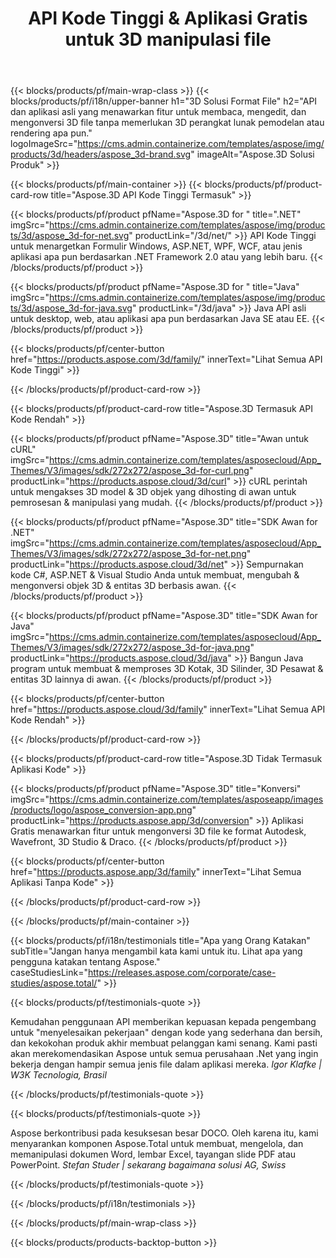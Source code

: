﻿---
title: API Kode Tinggi & Aplikasi Gratis untuk 3D manipulasi file 
weight: 1460
url: /id/
description: Buat edit & konversi 3D file. Tidak diperlukan perangkat lunak pemodelan 3D. Bekerja dengan geometri, hierarki adegan, bagikan atau pisahkan mesh, Menganimasikan Objek, Tambahkan Kamera Target.
google_site_verification: pJzfspWbY9hmASAU3ozD0x1YVIt8rcjsmkvNtlT8jsM
---
{{< blocks/products/pf/main-wrap-class >}}
{{< blocks/products/pf/i18n/upper-banner h1="3D Solusi Format File" h2="API dan aplikasi asli yang menawarkan fitur untuk membaca, mengedit, dan mengonversi 3D file tanpa memerlukan 3D perangkat lunak pemodelan atau rendering apa pun." logoImageSrc="https://cms.admin.containerize.com/templates/aspose/img/products/3d/headers/aspose_3d-brand.svg" imageAlt="Aspose.3D Solusi Produk" >}}

{{< blocks/products/pf/main-container >}}
{{< blocks/products/pf/product-card-row title="Aspose.3D API Kode Tinggi Termasuk" >}}

{{< blocks/products/pf/product pfName="Aspose.3D for " title=".NET" imgSrc="https://cms.admin.containerize.com/templates/aspose/img/products/3d/aspose_3d-for-net.svg" productLink="/3d/net/" >}}
API Kode Tinggi untuk menargetkan Formulir Windows, ASP.NET, WPF, WCF, atau jenis aplikasi apa pun berdasarkan .NET Framework 2.0 atau yang lebih baru.
{{< /blocks/products/pf/product >}}

{{< blocks/products/pf/product pfName="Aspose.3D for " title="Java" imgSrc="https://cms.admin.containerize.com/templates/aspose/img/products/3d/aspose_3d-for-java.svg" productLink="/3d/java" >}}
Java API asli untuk desktop, web, atau aplikasi apa pun berdasarkan Java SE atau EE.
{{< /blocks/products/pf/product >}}

{{< blocks/products/pf/center-button href="https://products.aspose.com/3d/family/" innerText="Lihat Semua API Kode Tinggi" >}}

{{< /blocks/products/pf/product-card-row >}}

{{< blocks/products/pf/product-card-row title="Aspose.3D Termasuk API Kode Rendah" >}}

{{< blocks/products/pf/product pfName="Aspose.3D" title="Awan untuk cURL" imgSrc="https://cms.admin.containerize.com/templates/asposecloud/App_Themes/V3/images/sdk/272x272/aspose_3d-for-curl.png" productLink="https://products.aspose.cloud/3d/curl" >}}
cURL perintah untuk mengakses 3D model & 3D objek yang dihosting di awan untuk pemrosesan & manipulasi yang mudah.
{{< /blocks/products/pf/product >}}

{{< blocks/products/pf/product pfName="Aspose.3D" title="SDK Awan for .NET" imgSrc="https://cms.admin.containerize.com/templates/asposecloud/App_Themes/V3/images/sdk/272x272/aspose_3d-for-net.png" productLink="https://products.aspose.cloud/3d/net" >}}
Sempurnakan kode C#, ASP.NET & Visual Studio Anda untuk membuat, mengubah & mengonversi objek 3D & entitas 3D berbasis awan.
{{< /blocks/products/pf/product >}}

{{< blocks/products/pf/product pfName="Aspose.3D" title="SDK Awan for Java" imgSrc="https://cms.admin.containerize.com/templates/asposecloud/App_Themes/V3/images/sdk/272x272/aspose_3d-for-java.png" productLink="https://products.aspose.cloud/3d/java" >}}
Bangun Java program untuk membuat & memproses 3D Kotak, 3D Silinder, 3D Pesawat & entitas 3D lainnya di awan.
{{< /blocks/products/pf/product >}}

{{< blocks/products/pf/center-button href="https://products.aspose.cloud/3d/family" innerText="Lihat Semua API Kode Rendah" >}}

{{< /blocks/products/pf/product-card-row >}}

{{< blocks/products/pf/product-card-row title="Aspose.3D Tidak Termasuk Aplikasi Kode" >}}

{{< blocks/products/pf/product pfName="Aspose.3D" title="Konversi" imgSrc="https://cms.admin.containerize.com/templates/asposeapp/images/products/logo/aspose_conversion-app.png" productLink="https://products.aspose.app/3d/conversion" >}}
Aplikasi Gratis menawarkan fitur untuk mengonversi 3D file ke format Autodesk, Wavefront, 3D Studio & Draco.
{{< /blocks/products/pf/product >}}

{{< blocks/products/pf/center-button href="https://products.aspose.app/3d/family" innerText="Lihat Semua Aplikasi Tanpa Kode" >}}

{{< /blocks/products/pf/product-card-row >}}

{{< /blocks/products/pf/main-container >}}

{{< blocks/products/pf/i18n/testimonials title="Apa yang Orang Katakan" subTitle="Jangan hanya mengambil kata kami untuk itu. Lihat apa yang pengguna katakan tentang Aspose." caseStudiesLink="https://releases.aspose.com/corporate/case-studies/aspose.total/" >}}

{{< blocks/products/pf/testimonials-quote >}}
<p class="first">
 Kemudahan penggunaan API memberikan kepuasan kepada pengembang untuk "menyelesaikan pekerjaan" dengan kode yang sederhana dan bersih, dan kekokohan produk akhir membuat pelanggan kami senang. Kami pasti akan merekomendasikan Aspose untuk semua perusahaan .Net yang ingin bekerja dengan hampir semua jenis file dalam aplikasi mereka.
 <em>
  Igor Klafke | W3K Tecnologia, Brasil
 </em>
</p>

{{< /blocks/products/pf/testimonials-quote >}}

{{< blocks/products/pf/testimonials-quote >}}
<p class="second">
 Aspose berkontribusi pada kesuksesan besar DOCO. Oleh karena itu, kami menyarankan komponen Aspose.Total untuk membuat, mengelola, dan memanipulasi dokumen Word, lembar Excel, tayangan slide PDF atau PowerPoint.
 <em>
  Stefan Studer | sekarang bagaimana solusi AG, Swiss
 </em>
</p>

{{< /blocks/products/pf/testimonials-quote >}}

{{< /blocks/products/pf/i18n/testimonials >}}

{{< /blocks/products/pf/main-wrap-class >}}

{{< blocks/products/products-backtop-button >}}